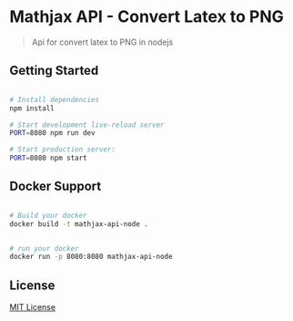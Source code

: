 # Mathjax API - Convert Latex to PNG

> Api for convert latex to PNG in nodejs


## Getting Started

```sh

# Install dependencies
npm install

# Start development live-reload server
PORT=8080 npm run dev

# Start production server:
PORT=8080 npm start
```
## Docker Support

```sh

# Build your docker
docker build -t mathjax-api-node .


# run your docker
docker run -p 8080:8080 mathjax-api-node

```

## License

[MIT License](https://github.com/renanrboliveira/mathjax-api-node/blob/master/LICENSE.md)

